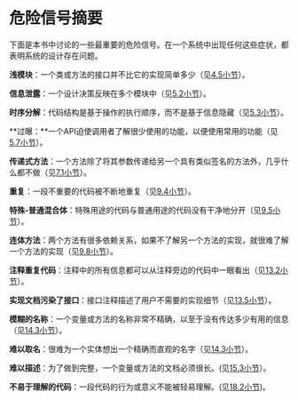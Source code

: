# 危险信号摘要

下面是本书中讨论的一些最重要的危险信号。在一个系统中出现任何这些症状，都表明系统的设计存在问题。

**浅模块**：一个类或方法的接口并不比它的实现简单多少（见[4.5小节](../di-si-zhang-mo-kuai-ying-gai-shi-shen-de/4.5-qian-ceng-mo-kuai.md)）。

**信息泄露**：一个设计决策反映在多个模块中（见[5.2小节](../di-wu-zhang-xin-xi-yin-cang-ji-xie-lou/5.2-xin-xi-xie-lou.md)）。

**时序分解**：代码结构是基于操作的执行顺序，而不是基于信息隐藏（见[5.3小节](../di-wu-zhang-xin-xi-yin-cang-ji-xie-lou/5.3.md)）。

**过曝：**一个API迫使调用者了解很少使用的功能，以便使用常用的功能（见[5.7小节](../di-wu-zhang-xin-xi-yin-cang-ji-xie-lou/5.7-li-zi-http-xiang-ying-zhong-de-mo-ren-zhi.md)）。

**传递式方法**：一个方法除了将其参数传递给另一个具有类似签名的方法外，几乎什么都不做（见[7.1小节](../di-qi-zhang-bu-tong-de-ceng-bu-tong-de-chou-xiang/7.1-chuan-di-shi-fang-fa.md)）。

**重复**：一段不重要的代码被不断地重复（见[9.4小节](<../ch9 Better Together Or Better Apart?/9.4-fen-kai-de-tong-yong-dai-ma-he-te-shu-yong-tu-dai-ma.md>)）。

**特殊-普通混合体**：特殊用途的代码与普通用途的代码没有干净地分开（见[9.5小节](<../ch9 Better Together Or Better Apart?/9.5-li-zi-cha-ru-you-biao-he-xuan-ze.md>)）。

**连体方法**：两个方法有很多依赖关系，如果不了解另一个方法的实现，就很难了解一个方法的实现（见[9.8小节](<../ch9 Better Together Or Better Apart?/9.8-chai-fen-he-zu-he-fang-fa.md>)）。

**注释重复代码**：注释中的所有信息都可以从注释旁边的代码中一眼看出（见[13.2小节](../di-shi-san-zhang-ping-lun-ying-gai-miao-shu-na-xie-zai-dai-ma-zhong-bu-ming-xian-de-dong-xi/13.2-bu-yao-zhong-fu-dai-ma.md)）。

**实现文档污染了接口**：接口注释描述了用户不需要的实现细节（见[13.5小节](../di-shi-san-zhang-ping-lun-ying-gai-miao-shu-na-xie-zai-dai-ma-zhong-bu-ming-xian-de-dong-xi/13.5-jie-kou-wen-dang.md)）。

**模糊的名称**：一个变量或方法的名称非常不精确，以至于没有传达多少有用的信息（见[14.3小节](<../ch14 Choosing Names/14.3-ming-cheng-ying-dang-zhun-que.md>)）。

**难以取名**：很难为一个实体想出一个精确而直观的名字（见[14.3小节](<../ch14 Choosing Names/14.3-ming-cheng-ying-dang-zhun-que.md>)）。

**难以描述**：为了做到完整，一个变量或方法的文档必须很长。(见[15.3小节](<../ch15 Write The Comments First/15.3-zhu-shi-shi-yi-zhong-she-ji-gong-ju.md>)）。

**不易于理解的代码**：一段代码的行为或意义不能被轻易理解。(见[18.2小节](../ch18/18.2-shi-dai-ma-geng-bu-yi-yu-li-jie-de-dong-xi.md))。
